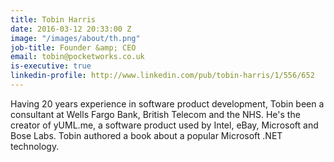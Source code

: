 ```yaml
---
title: Tobin Harris
date: 2016-03-12 20:33:00 Z
image: "/images/about/th.png"
job-title: Founder &amp; CEO
email: tobin@pocketworks.co.uk
is-executive: true
linkedin-profile: http://www.linkedin.com/pub/tobin-harris/1/556/652
---
```


Having 20 years experience in software product development, Tobin been a consultant at Wells Fargo Bank, British Telecom and the NHS. He's the creator of yUML.me, a software product used by Intel, eBay, Microsoft and Bose Labs. Tobin authored a book about a popular Microsoft .NET technology.
